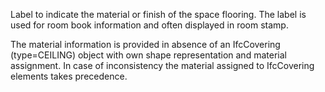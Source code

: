 Label to indicate the material or finish of the space flooring. The label is used for room book information and often displayed in room stamp.



The material information is provided in absence of an IfcCovering (type=CEILING) object with own shape representation and material assignment. In case of inconsistency the material assigned to IfcCovering elements takes precedence.
